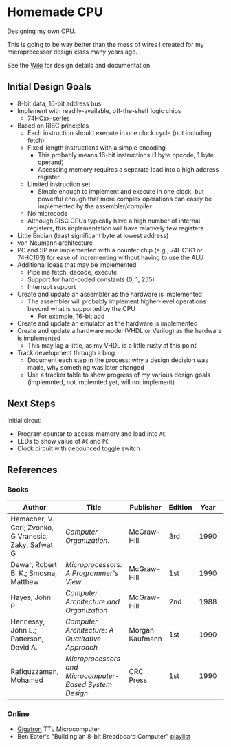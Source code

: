 # Homemade CPU

Designing my own CPU.

This is going to be way better than the mess of wires I created for my microprocessor design class many years ago.

See the [Wiki](https://github.com/Andy4495/Homemade-CPU/wiki) for design details and documentation.

## Initial Design Goals

- 8-bit data, 16-bit address bus
- Implement with readily-available, off-the-shelf logic chips
  - 74HCxx-series
- Based on RISC principles
  - Each instruction should execute in one clock cycle (not including fetch)
  - Fixed-length instructions with a simple encoding
    - This probably means 16-bit instructions (1 byte opcode, 1 byte operand)
    - Accessing memory requires a separate load into a high address register
  - Limited instruction set
    - Simple enough to implement and execute in one clock, but powerful enough that more complex operations can easily be implemented by the assembler/compiler
  - No microcode
  - Although RISC CPUs typically have a high number of internal registers, this implementation will have relatively few registers
- Little Endian (least significant byte at lowest address)
- von Neumann architecture
- PC and SP are implemented with a counter chip (e.g., 74HC161 or 74HC163) for ease of incrementing without having to use the ALU
- Additional ideas that may be implemented
  - Pipeline fetch, decode, execute
  - Support for hard-coded constants (0, 1, 255)
  - Interrupt support
- Create and update an assembler as the hardware is implemented
  - The assembler will probably implement higher-level operations beyond what is supported by the CPU
    - For example, 16-bit add
- Create and update an emulator as the hardware is implemented
- Create and update a hardware model (VHDL or Verilog) as the hardware is implemented
  - This may lag a little, as my VHDL is a little rusty at this point
- Track development through a blog
  - Document each step in the process: why a design decision was made, why something was later changed
  - Use a tracker table to show progress of my various design goals (implemnted, not implemted yet, will not implement)

## Next Steps

Initial circut:

- Program counter to access memory and load into `AC`
- LEDs to show value of `AC` and `PC`
- Clock circuit with debounced toggle switch

## References

### Books

| Author | Title | Publisher | Edition | Year | ISBN |
| ------ | ----- | --------- | ------- | ---- | ---- |
| Hamacher, V. Carl; Zvonko, G Vranesic; Zaky, Safwat G | *Computer Organization*.         | McGraw-Hill     | 3rd | 1990 | 0-07-100742-3 |
| Dewar, Robert B. K.; Smosna, Matthew | *Microprocessors: A Programmer's View*            | McGraw-Hill     | 1st | 1990 | 0-07-016639-0 |
| Hayes, John P. | *Computer Architecture and Organization*                                | McGraw-Hill     | 2nd | 1988 | 0-07-027366-9 |
| Hennessy, John L.; Patterson, David A. | *Computer Architecture: A Quatitative Approach* | Morgan Kaufmann | 1st | 1990 | 1-55860-069-8 |
| Rafiquzzaman, Mohamed | *Microprocessors and Microcomputer-Based System Design*          | CRC Press       | 1st | 1990 | 0-8493-4275-9 |

### Online

- [Gigatron][1] TTL Microcomputer
- Ben Eater's "Building an 8-bit Breadboard Computer" [playlist][2]

[1]: https://gigatron.io
[2]: https://www.youtube.com/watch?v=HyznrdDSSGM&list=PLowKtXNTBypGqImE405J2565dvjafglHU
